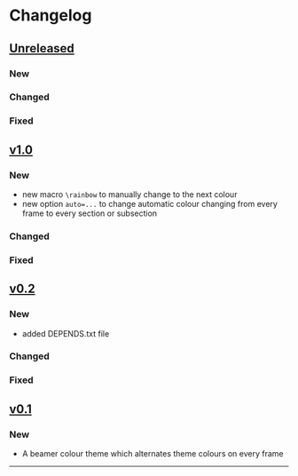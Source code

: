 # Changelog

## [Unreleased]

### New

### Changed

### Fixed


## [v1.0]

### New

- new macro `\rainbow` to manually change to the next colour
- new option `auto=...` to change automatic colour changing from every frame to every section or subsection

### Changed

### Fixed

## [v0.2]

### New

- added DEPENDS.txt file

### Changed

### Fixed

## [v0.1]

### New

- A beamer colour theme which alternates theme colours on every frame

------

[Unreleased]: https://github.com/samcarter/beamertheme-rainbow/compare/v1.0...HEAD
[v1.0]: https://github.com/samcarter/beamertheme-rainbow/compare/v0.2...v1.0
[v0.2]: https://github.com/samcarter/beamertheme-rainbow/compare/v0.1...v0.2
[v0.1]: https://github.com/samcarter/beamertheme-rainbow/compare/v0.0...v0.1
